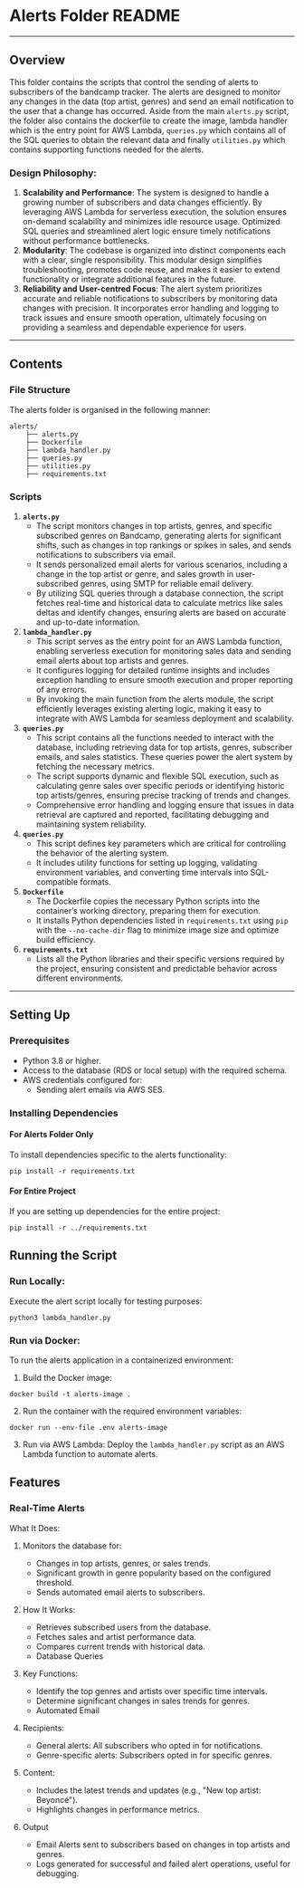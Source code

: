 # **Alerts Folder README**

---

## **Overview**

This folder contains the scripts that control the sending of alerts to subscribers of the bandcamp tracker. The alerts are designed to monitor any changes in the data (top artist, genres) and send an email notification to the user that a change has occurred. 
Aside from the main `alerts.py` script, the folder also contains the dockerfile to create the image, lambda handler which is the entry point for AWS Lambda, `queries.py` which contains all of the SQL queries to obtain the relevant data and finally `utilities.py` which contains supporting functions needed for the alerts.
### Design Philosophy:
1. **Scalability and Performance**: The system is designed to handle a growing number of subscribers and data changes efficiently. By leveraging AWS Lambda for serverless execution, the solution ensures on-demand scalability and minimizes idle resource usage. Optimized SQL queries and streamlined alert logic ensure timely notifications without performance bottlenecks.
2. **Modularity**: The codebase is organized into distinct components each with a clear, single responsibility. This modular design simplifies troubleshooting, promotes code reuse, and makes it easier to extend functionality or integrate additional features in the future.
3. **Reliability and User-centred Focus**: The alert system prioritizes accurate and reliable notifications to subscribers by monitoring data changes with precision. It incorporates error handling and logging to track issues and ensure smooth operation, ultimately focusing on providing a seamless and dependable experience for users.

---

## **Contents**

### **File Structure**
The alerts folder is organised in the following manner:
```
alerts/ 
    ├── alerts.py
    ├── Dockerfile
    ├── lambda_handler.py
    ├── queries.py
    ├── utilities.py
    ├── requirements.txt
```

### **Scripts**
1. **`alerts.py`**
   - The script monitors changes in top artists, genres, and specific subscribed genres on Bandcamp, generating alerts for significant shifts, such as changes in top rankings or spikes in sales, and sends notifications to subscribers via email.
   - It sends personalized email alerts for various scenarios, including a change in the top artist or genre, and sales growth in user-subscribed genres, using SMTP for reliable email delivery.
   - By utilizing SQL queries through a database connection, the script fetches real-time and historical data to calculate metrics like sales deltas and identify changes, ensuring alerts are based on accurate and up-to-date information.
2. **`lambda_handler.py`**
   - This script serves as the entry point for an AWS Lambda function, enabling serverless execution for monitoring sales data and sending email alerts about top artists and genres.
   - It configures logging for detailed runtime insights and includes exception handling to ensure smooth execution and proper reporting of any errors.
   - By invoking the main function from the alerts module, the script efficiently leverages existing alerting logic, making it easy to integrate with AWS Lambda for seamless deployment and scalability.
3. **`queries.py`**
   - This script contains all the functions needed to interact with the database, including retrieving data for top artists, genres, subscriber emails, and sales statistics. These queries power the alert system by fetching the necessary metrics.
   - The script supports dynamic and flexible SQL execution, such as calculating genre sales over specific periods or identifying historic top artists/genres, ensuring precise tracking of trends and changes.
   - Comprehensive error handling and logging ensure that issues in data retrieval are captured and reported, facilitating debugging and maintaining system reliability.
4. **`queries.py`**
   - This script defines key parameters which are critical for controlling the behavior of the alerting system.
   - It includes utility functions for setting up logging, validating environment variables, and converting time intervals into SQL-compatible formats.
5. **`Dockerfile`**
   - The Dockerfile copies the necessary Python scripts into the container’s working directory, preparing them for execution.
   - It installs Python dependencies listed in `requirements.txt` using `pip` with the `--no-cache-dir` flag to minimize image size and optimize build efficiency.
6. **`requirements.txt`**
   - Lists all the Python libraries and their specific versions required by the project, ensuring consistent and predictable behavior across different environments.

---

## **Setting Up**

### **Prerequisites**
- Python 3.8 or higher.
- Access to the database (RDS or local setup) with the required schema.
- AWS credentials configured for:
    - Sending alert emails via AWS SES.

### **Installing Dependencies**
#### **For Alerts Folder Only**
To install dependencies specific to the alerts functionality:
```
pip install -r requirements.txt
```
#### **For Entire Project**
If you are setting up dependencies for the entire project:
```
pip install -r ../requirements.txt
```
## **Running the Script**
### **Run Locally:**
Execute the alert script locally for testing purposes:
```
python3 lambda_handler.py
```
### **Run via Docker:**
To run the alerts application in a containerized environment:

1. Build the Docker image:
```
docker build -t alerts-image .
```
2. Run the container with the required environment variables:
```
docker run --env-file .env alerts-image
```
3. Run via AWS Lambda:
Deploy the `lambda_handler.py` script as an AWS Lambda function to automate alerts.

## **Features**
### **Real-Time Alerts**
What It Does:

1. Monitors the database for:
    - Changes in top artists, genres, or sales trends.
    - Significant growth in genre popularity based on the configured threshold.
    - Sends automated email alerts to subscribers.

2. How It Works:
    - Retrieves subscribed users from the database.
    - Fetches sales and artist performance data.
    - Compares current trends with historical data.
    - Database Queries

3. Key Functions:
    - Identify the top genres and artists over specific time intervals.
    - Determine significant changes in sales trends for genres.
    - Automated Email

4. Recipients:
    - General alerts: All subscribers who opted in for notifications.
    - Genre-specific alerts: Subscribers opted in for specific genres.

5. Content:
    - Includes the latest trends and updates (e.g., "New top artist: Beyoncé").
    - Highlights changes in performance metrics.

6. Output
    - Email Alerts sent to subscribers based on changes in top artists and genres.
    - Logs generated for successful and failed alert operations, useful for debugging.